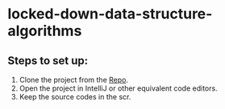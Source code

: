 # locked-down-data-structure-algorithms

## Steps to set up:

 1. Clone the project from the [Repo](https://github.com/KoustavFrost/locked-down-data-structure-algorithms).
 2. Open the project in IntelliJ or other equivalent code editors.
 3. Keep the source codes in the scr.

